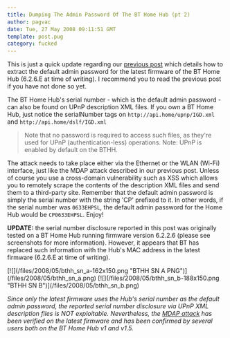 ```yaml
---
title: Dumping The Admin Password Of The BT Home Hub (pt 2)
author: pagvac
date: Tue, 27 May 2008 09:11:51 GMT
template: post.pug
category: fucked
---
```


This is just a quick update regarding our [previous post](/blog/dumping-the-admin-password-of-the-bt-home-hub) which details how to extract the default admin password for the latest firmware of the BT Home Hub (6.2.6.E at time of writing). I recommend you to read the previous post if you have not done so yet.

The BT Home Hub's serial number - which is the default admin password - can also be found on UPnP description XML files. If you own a BT Home Hub, just notice the serialNumber tags on `http://api.home/upnp/IGD.xml` and `http://api.home/dslf/IGD.xml`

> Note that no password is required to access such files, as they're used for UPnP (authentication-less) operations. Note: UPnP is enabled by default on the BTHH.

The attack needs to take place either via the Ethernet or the WLAN (Wi-Fi) interface, just like the MDAP attack described in our previous post. Unless of course you use a cross-domain vulnerability such as XSS which allows you to remotely scrape the contents of the description XML files and send them to a third-party site. Remember that the default admin password is simply the serial number with the string 'CP' prefixed to it. In other words, if the serial number was `0633EHPSL`, the default admin password for the Home Hub would be `CP0633EHPSL`. Enjoy!

**UPDATE:** the serial number disclosure reported in this post was originally tested on a BT Home Hub running firmware version 6.2.2.6 (please see screenshots for more information). However, it appears that BT has replaced such information with the Hub's MAC address in the latest firmware (6.2.6.E at time of writing).

<div class="screen">[![](/files/2008/05/bthh_sn_a-162x150.png "BTHH SN A PNG")](/files/2008/05/bthh_sn_a.png) [![](/files/2008/05/bthh_sn_b-188x150.png "BTHH SN B")](/files/2008/05/bthh_sn_b.png)</div>

_Since only the latest firmware uses the Hub's serial number as the default admin password, the reported serial number disclosure via UPnP XML description files is NOT exploitable. Nevertheless, the [MDAP attack](/blog/dumping-the-admin-password-of-the-bt-home-hub/) has been verified on the latest firmware and has been confirmed by several users both on the BT Home Hub v1 and v1.5._
